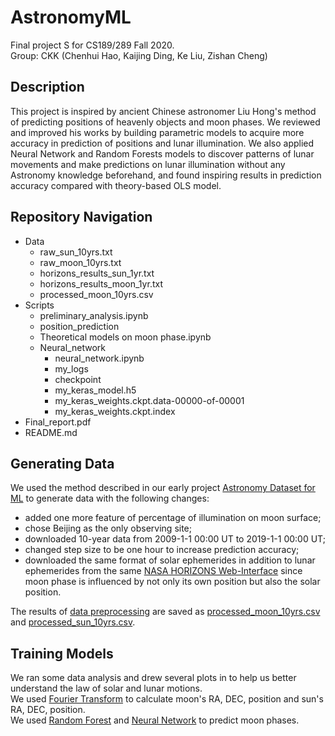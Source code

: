 # AstronomyML
Final project S for CS189/289 Fall 2020.  
Group: CKK (Chenhui Hao, Kaijing Ding, Ke Liu, Zishan Cheng)

## Description 

This project is inspired by ancient Chinese astronomer Liu Hong's method of predicting positions of heavenly objects and moon phases. We reviewed and improved his works by building parametric models to acquire more accuracy in prediction of positions and lunar illumination. We also applied Neural Network and Random Forests models to discover patterns of lunar movements and make predictions on lunar illumination without any Astronomy knowledge beforehand, and found inspiring results in prediction accuracy compared with theory-based OLS model. 

## Repository Navigation 
- Data
  - raw_sun_10yrs.txt
  - raw_moon_10yrs.txt
  - horizons_results_sun_1yr.txt
  - horizons_results_moon_1yr.txt
  - processed_moon_10yrs.csv
- Scripts  
  - preliminary_analysis.ipynb
  - position_prediction  
  - Theoretical models on moon phase.ipynb 
  - Neural_network
    - neural_network.ipynb  
    - my_logs
    - checkpoint
    - my_keras_model.h5
    - my_keras_weights.ckpt.data-00000-of-00001
    - my_keras_weights.ckpt.index
- Final_report.pdf  
- README.md  

## Generating Data
We used the method described in our early project [Astronomy Dataset for ML](https://github.com/haochenhui97/AstronomyDatasetForML) to generate data with the following changes:
- added one more feature of percentage of illumination on moon surface;
- chose Beijing as the only observing site;
- downloaded 10-year data from 2009-1-1 00:00 UT to 2019-1-1 00:00 UT;
- changed step size to be one hour to increase prediction accuracy; 
- downloaded the same format of solar ephemerides in addition to lunar ephemerides from the same [NASA HORIZONS Web-Interface](https://ssd.jpl.nasa.gov/horizons.cgi#top) since moon phase is influenced by not only its own position but also the solar position.

The results of [data preprocessing](https://github.com/haochenhui97/AstronomyML/blob/main/Scripts/preliminary_analysis.ipynb) are saved as [processed_moon_10yrs.csv](https://github.com/haochenhui97/AstronomyML/blob/main/Data/processed_moon_10yrs.csv) and [processed_sun_10yrs.csv](https://github.com/haochenhui97/AstronomyML/blob/main/Data/processed_sun_10yrs.csv).

## Training Models
We ran some data analysis and drew several plots in []() to help us better understand the law of solar and lunar motions.  
We used [Fourier Transform](https://github.com/haochenhui97/AstronomyML/blob/main/Scripts/position_prediction.ipynb) to calculate moon's RA, DEC, position and sun's RA, DEC, position.  
We used [Random Forest](https://github.com/haochenhui97/AstronomyML/blob/main/Scripts/Theoretical%20models%20on%20moon%20phase.ipynb) and [Neural Network](https://github.com/haochenhui97/AstronomyML/blob/main/Scripts/Neural_network/neural_network.ipynb) to predict moon phases.  
